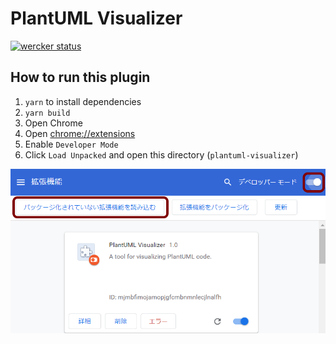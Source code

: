 # PlantUML Visualizer

[![wercker status](https://app.wercker.com/status/a6c8380156a0f46acd284e60c6d689d1/m/master "wercker status")](https://app.wercker.com/project/byKey/a6c8380156a0f46acd284e60c6d689d1)

## How to run this plugin

1. `yarn` to install dependencies
1. `yarn build`
1. Open Chrome
1. Open [chrome://extensions](chrome://extensions)
1. Enable `Developer Mode`
1. Click `Load Unpacked` and open this directory (`plantuml-visualizer`)

![Screenshot](screen.png)
